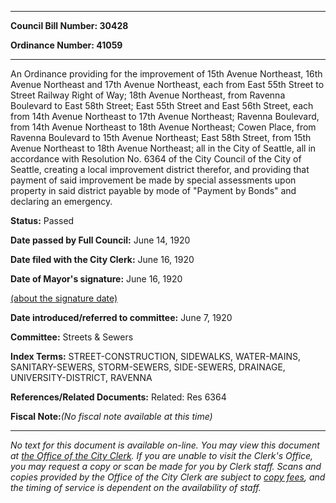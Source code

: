

********

**Council Bill Number: 30428**
   
**Ordinance Number: 41059**
********

 An Ordinance providing for the improvement of 15th Avenue Northeast, 16th Avenue Northeast and 17th Avenue Northeast, each from East 55th Street to Street Railway Right of Way; 18th Avenue Northeast, from Ravenna Boulevard to East 58th Street; East 55th Street and East 56th Street, each from 14th Avenue Northeast to 17th Avenue Northeast; Ravenna Boulevard, from 14th Avenue Northeast to 18th Avenue Northeast; Cowen Place, from Ravenna Boulevard to 15th Avenue Northeast; East 58th Street, from 15th Avenue Northeast to 18th Avenue Northeast; all in the City of Seattle, all in accordance with Resolution No. 6364 of the City Council of the City of Seattle, creating a local improvement district therefor, and providing that payment of said improvement be made by special assessments upon property in said district payable by mode of "Payment by Bonds" and declaring an emergency.

**Status:** Passed
   
**Date passed by Full Council:** June 14, 1920
   
**Date filed with the City Clerk:** June 16, 1920
   
**Date of Mayor's signature:** June 16, 1920
   
[(about the signature date)](/~public/approvaldate.htm)
   
   
   
**Date introduced/referred to committee:** June 7, 1920
   
**Committee:** Streets & Sewers
   
   
**Index Terms:** STREET-CONSTRUCTION, SIDEWALKS, WATER-MAINS, SANITARY-SEWERS, STORM-SEWERS, SIDE-SEWERS, DRAINAGE, UNIVERSITY-DISTRICT, RAVENNA

**References/Related Documents:** Related: Res 6364

**Fiscal Note:**_(No fiscal note available at this time)_
********

_No text for this document is available on-line. You may view this document at [the Office of the City Clerk](http://www.seattle.gov/leg/clerk/contactUs.htm). If you are unable to visit the Clerk's Office, you may request a copy or scan be made for you by Clerk staff. Scans and copies provided by the Office of the City Clerk are subject to [copy fees](http://clerk.seattle.gov/~public/clerkfees.htm), and the timing of service is dependent on the availability of staff._

